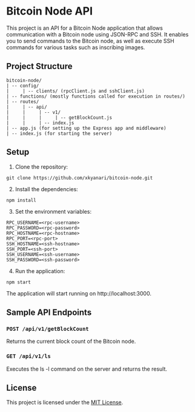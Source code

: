 # Bitcoin Node API

This project is an API for a Bitcoin Node application that allows communication with a Bitcoin node using JSON-RPC and SSH. It enables you to send commands to the Bitcoin node, as well as execute SSH commands for various tasks such as inscribing images.

## Project Structure

```
bitcoin-node/
| -- config/
|     | -- clients/ (rpcClient.js and sshClient.js)
| -- functions/ (mostly functions called for execution in routes/)
| -- routes/
|     | -- api/
|     |     | -- v1/
|     |     |     | -- getBlockCount.js
|     |     | -- index.js
| -- app.js (for setting up the Express app and middleware)
| -- index.js (for starting the server)
```

## Setup
1. Clone the repository:

```
git clone https://github.com/xkyanari/bitcoin-node.git
```

2. Install the dependencies:

```
npm install
```

3. Set the environment variables:

```
RPC_USERNAME=<rpc-username>
RPC_PASSWORD=<rpc-password>
RPC_HOSTNAME=<rpc-hostname>
RPC_PORT=<rpc-port>
SSH_HOSTNAME=<ssh-hostname>
SSH_PORT=<ssh-port>
SSH_USERNAME=<ssh-username>
SSH_PASSWORD=<ssh-password>
```

4. Run the application:

```
npm start
```

The application will start running on http://localhost:3000.

## Sample API Endpoints

### `POST /api/v1/getBlockCount`
Returns the current block count of the Bitcoin node.

### `GET /api/v1/ls`
Executes the ls -l command on the server and returns the result.

## License
This project is licensed under the [MIT License](https://opensource.org/licenses/MIT).
